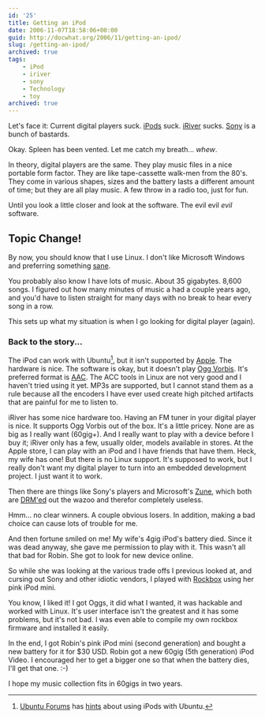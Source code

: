 ```yaml
---
id: '25'
title: Getting an iPod
date: 2006-11-07T18:58:06+00:00
guid: http://docwhat.org/2006/11/getting-an-ipod/
slug: /getting-an-ipod/
archived: true
tags:
    - iPod
    - iriver
    - sony
    - Technology
    - toy
archived: true
---
```


Let's face it: Current digital players suck.
[iPods](http://www.apple.com/itunes/) suck.
[iRiver](http://www.iriveramerica.com/) sucks.
[Sony](http://www.google.com/search?q=sony&domains=boingboing.net&sitesearch=boingboing.net)
is a bunch of bastards.

Okay. Spleen has been vented. Let me catch my breath... _whew_.

In theory, digital players are the same. They play music files in a nice
portable form factor. They are like tape-cassette walk-men from the 80's. They
come in various shapes, sizes and the battery lasts a different amount of
time; but they are all play music. A few throw in a radio too, just for fun.

Until you look a little closer and look at the software. The evil evil _evil_
software.

## Topic Change!

By now, you should know that I use Linux. I don't like Microsoft Windows and
preferring something [sane](http://ubuntu.com/).

You probably also know I have lots of music. About 35 gigabytes. 8,600 songs.
I figured out how many minutes of music a had a couple years ago, and you'd
have to listen straight for many days with no break to hear every song in a
row.

This sets up what my situation is when I go looking for digital player
(again).

### Back to the story...

The iPod can work with Ubuntu[^1], but it isn't supported by
[Apple](http://apple.com/). The hardware is nice. The software is okay, but it
doesn't play [Ogg Vorbis](http://www.vorbis.com/). It's preferred format is
[AAC](http://en.wikipedia.org/wiki/Advanced_Audio_Coding). The ACC tools in
Linux are not very good and I haven't tried using it yet. MP3s are supported,
but I cannot stand them as a rule because all the encoders I have ever used
create high pitched artifacts that are painful for me to listen to.

iRiver has some nice hardware too. Having an FM tuner in your digital player
is nice. It supports Ogg Vorbis out of the box. It's a little pricey. None are
as big as I really want (60gig+). And I really want to play with a device
before I buy it; iRiver only has a few, usually older, models available in
stores. At the Apple store, I can play with an iPod and I have friends that
have them. Heck, my wife has one! But there is no Linux support. It's supposed
to work, but I really don't want my digital player to turn into an embedded
development project. I just want it to work.

Then there are things like Sony's players and Microsoft's
[Zune](http://www.defectivebydesign.org/topic/zune), which both are
[DRM'ed](http://defectivebydesign.org/) out the wazoo and therefor completely
useless.

Hmm… no clear winners. A couple obvious losers. In addition, making a bad
choice can cause lots of trouble for me.

And then fortune smiled on me! My wife's 4gig iPod's battery died. Since it
was dead anyway, she gave me permission to play with it. This wasn't all that
bad for Robin. She got to look for new device online.

So while she was looking at the various trade offs I previous looked at, and
cursing out Sony and other idiotic vendors, I played with
[Rockbox](http://rockbox.org/) using her pink iPod mini.

You know, I liked it! I got Oggs, it did what I wanted, it was hackable and
worked with Linux. It's user interface isn't the greatest and it has some
problems, but it's not bad. I was even able to compile my own rockbox firmware
and installed it easily.

In the end, I got Robin's pink iPod mini (second generation) and bought a new
battery for it for \$30 USD. Robin got a new 60gig (5th generation) iPod
Video. I encouraged her to get a bigger one so that when the battery dies,
I'll get that one. :-)

I hope my music collection fits in 60gigs in two years.

[^1]:

    [Ubuntu Forums](http://ubuntuforums.org/) has
    [hints](http://ubuntuforums.org/showthread.php?t=181668) about using iPods
    with Ubuntu.
